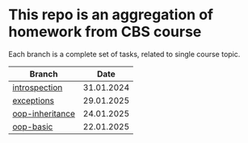 # This repo is an aggregation of homework from CBS course

Each branch is a complete set of tasks, related to single course topic.

| Branch | Date |
| --- | --- |
| [introspection](https://github.com/riisatoro/cbs-homework/tree/main/exceptions/introspection) | 31.01.2024 |
| [exceptions](https://github.com/riisatoro/cbs-homework/tree/main/exceptions) | 29.01.2025 |
| [oop-inheritance](https://github.com/riisatoro/cbs-homework/tree/main/oop-inheritance) | 24.01.2025 | 
| [oop-basic](https://github.com/riisatoro/cbs-homework/tree/main/oop-basic) | 22.01.2025 | 
